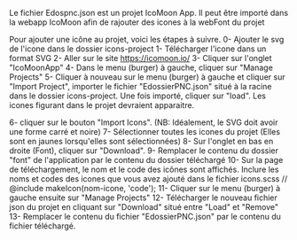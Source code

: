 ﻿Le fichier Edospnc.json est un projet IcoMoon App.
Il peut être importé dans la webapp IcoMoon afin de rajouter des icones à la webFont du projet

Pour ajouter une icône au projet, voici les étapes à suivre.
0- Ajouter le svg de l'icone dans le dossier icons-project
1- Télécharger l'icone dans un format SVG
2- Aller sur le site https://icomoon.io/
3- Cliquer sur l'onglet "IcoMoonApp"
4- Dans le menu (burger) à gauche, cliquer sur "Manage Projects"
5- Cliquer à nouveau sur le menu (burger) à gauche et cliquer sur "Import Project", importer le fichier "EdossierPNC.json" situé à la racine dans le dossier icons-project. Une fois importé, cliquer sur "load". Les icones figurant dans le projet devraient apparaitre.

6- cliquer sur le bouton "Import Icons". (NB: Idéalement, le SVG doit avoir une forme carré et noire)
7- Sélectionner toutes les icones du projet (Elles sont en jaunes lorsqu'elles sont sélectionnées)
8- Sur l'onglet en bas en droite (Font), cliquer sur "Download".
9- Remplacer le contenu du dossier "font" de l'application par le contenu du dossier téléchargé
10- Sur la page de téléchargement, le nom et le code des icônes sont affichés. Inclure les noms et codes des icones que vous avez ajouté dans le fichier icons.scss // @include makeIcon(nom-icone, 'code');
11- Cliquer sur le menu (burger) à gauche ensuite sur "Manage Projects"
12- Télécharger le nouveau fichier json du projet en cliquant sur "Download" situé entre "Load" et "Remove"
13- Remplacer le contenu du fichier "EdossierPNC.json" par le contenu du fichier téléchargé.

